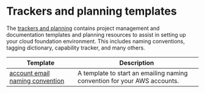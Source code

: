 # Trackers and planning templates

The [trackers and planning](./trackers-and-planning/README.md) contains project management and documentation templates and planning resources to assist in setting up your cloud foundation environment. This includes naming conventions, tagging dictionary, capability tracker, and many others.

| Template | Description |
| -------- | ----------- |
| [account email naming convention](./account-email-naming-convention/) | A template to start an emailing naming convention for your AWS accounts. |
